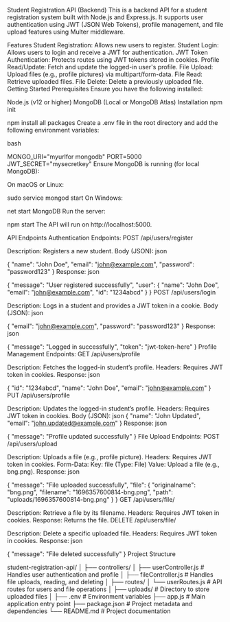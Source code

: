 Student Registration API (Backend)
This is a backend API for a student registration system built with Node.js and Express.js.
It supports user authentication using JWT (JSON Web Tokens), profile management, and file upload features using Multer middleware.

Features
Student Registration: Allows new users to register.
Student Login: Allows users to login and receive a JWT for authentication.
JWT Token Authentication: Protects routes using JWT tokens stored in cookies.
Profile Read/Update: Fetch and update the logged-in user's profile.
File Upload: Upload files (e.g., profile pictures) via multipart/form-data.
File Read: Retrieve uploaded files.
File Delete: Delete a previously uploaded file.
Getting Started
Prerequisites
Ensure you have the following installed:

Node.js (v12 or higher)
MongoDB (Local or MongoDB Atlas)
Installation
npm init

npm install all packages
Create a .env file in the root directory and add the following environment variables:

bash

MONGO_URI="myurlfor mongodb"
PORT=5000
JWT_SECRET="mysecretkey" 
Ensure MongoDB is running (for local MongoDB):

On macOS or Linux:



sudo service mongod start
On Windows:



net start MongoDB
Run the server:


npm start
The API will run on http://localhost:5000.

API Endpoints
Authentication Endpoints:
POST /api/users/register

Description: Registers a new student.
Body (JSON):
json

{
  "name": "John Doe",
  "email": "john@example.com",
  "password": "password123"
}
Response:
json

{
  "message": "User registered successfully",
  "user": { "name": "John Doe", "email": "john@example.com", "id": "1234abcd" }
}
POST /api/users/login

Description: Logs in a student and provides a JWT token in a cookie.
Body (JSON):
json

{
  "email": "john@example.com",
  "password": "password123"
}
Response:
json

{
  "message": "Logged in successfully",
  "token": "jwt-token-here"
}
Profile Management Endpoints:
GET /api/users/profile

Description: Fetches the logged-in student’s profile.
Headers: Requires JWT token in cookies.
Response:
json

{
  "id": "1234abcd",
  "name": "John Doe",
  "email": "john@example.com"
}
PUT /api/users/profile

Description: Updates the logged-in student’s profile.
Headers: Requires JWT token in cookies.
Body (JSON):
json
{
  "name": "John Updated",
  "email": "john.updated@example.com"
}
Response:
json

{
  "message": "Profile updated successfully"
}
File Upload Endpoints:
POST /api/users/upload

Description: Uploads a file (e.g., profile picture).
Headers: Requires JWT token in cookies.
Form-Data:
Key: file (Type: File)
Value: Upload a file (e.g., bng.png).
Response:
json

{
  "message": "File uploaded successfully",
  "file": {
    "originalname": "bng.png",
    "filename": "1696357600814-bng.png",
    "path": "uploads/1696357600814-bng.png"
  }
}
GET /api/users/file/

Description: Retrieve a file by its filename.
Headers: Requires JWT token in cookies.
Response: Returns the file.
DELETE /api/users/file/

Description: Delete a specific uploaded file.
Headers: Requires JWT token in cookies.
Response:
json

{
  "message": "File deleted successfully"
}
Project Structure

student-registration-api/
│
├── controllers/
│   ├── userController.js        # Handles user authentication and profile
│   ├── fileController.js        # Handles file uploads, reading, and deleting
│
├── routes/
│   └── userRoutes.js            # API routes for users and file operations
│
├── uploads/                     # Directory to store uploaded files
│
├── .env                         # Environment variables
├── app.js                       # Main application entry point
├── package.json                 # Project metadata and dependencies
└── README.md                    # Project documentation
